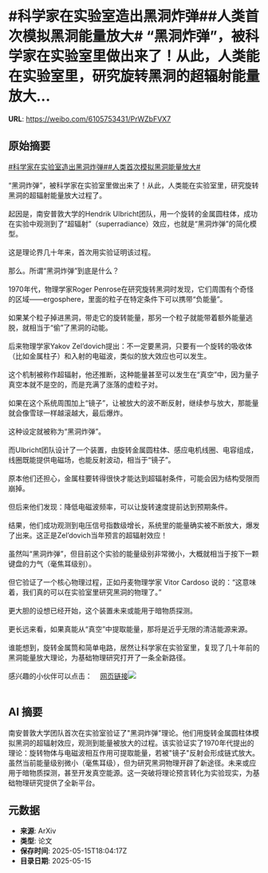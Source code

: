 # #科学家在实验室造出黑洞炸弹##人类首次模拟黑洞能量放大# “黑洞炸弹”，被科学家在实验室里做出来了！从此，人类能在实验室里，研究旋转黑洞的超辐射能量放大...

**URL**: https://weibo.com/6105753431/PrWZbFVX7

## 原始摘要

<a href="https://m.weibo.cn/search?containerid=231522type%3D1%26t%3D10%26q%3D%23%E7%A7%91%E5%AD%A6%E5%AE%B6%E5%9C%A8%E5%AE%9E%E9%AA%8C%E5%AE%A4%E9%80%A0%E5%87%BA%E9%BB%91%E6%B4%9E%E7%82%B8%E5%BC%B9%23&amp;extparam=%23%E7%A7%91%E5%AD%A6%E5%AE%B6%E5%9C%A8%E5%AE%9E%E9%AA%8C%E5%AE%A4%E9%80%A0%E5%87%BA%E9%BB%91%E6%B4%9E%E7%82%B8%E5%BC%B9%23" data-hide=""><span class="surl-text">#科学家在实验室造出黑洞炸弹#</span></a><a href="https://m.weibo.cn/search?containerid=231522type%3D1%26t%3D10%26q%3D%23%E4%BA%BA%E7%B1%BB%E9%A6%96%E6%AC%A1%E6%A8%A1%E6%8B%9F%E9%BB%91%E6%B4%9E%E8%83%BD%E9%87%8F%E6%94%BE%E5%A4%A7%23&amp;extparam=%23%E4%BA%BA%E7%B1%BB%E9%A6%96%E6%AC%A1%E6%A8%A1%E6%8B%9F%E9%BB%91%E6%B4%9E%E8%83%BD%E9%87%8F%E6%94%BE%E5%A4%A7%23" data-hide=""><span class="surl-text">#人类首次模拟黑洞能量放大#</span></a> <br><br>“黑洞炸弹”，被科学家在实验室里做出来了！从此，人类能在实验室里，研究旋转黑洞的超辐射能量放大过程了。<br><br>起因是，南安普敦大学的Hendrik Ulbricht团队，用一个旋转的金属圆柱体，成功在实验中观测到了“超辐射”（superradiance）效应，也就是“黑洞炸弹”的简化模型。<br><br>这是理论界几十年来，首次用实验证明该过程。<br><br>那么。所谓“黑洞炸弹”到底是什么？<br><br>1970年代，物理学家Roger Penrose在研究旋转黑洞时发现，它们周围有个奇怪的区域——ergosphere，里面的粒子在特定条件下可以携带“负能量”。<br><br>如果某个粒子掉进黑洞，带走它的旋转能量，那另一个粒子就能带着额外能量逃脱，就相当于“偷”了黑洞的动能。<br><br>后来物理学家Yakov Zel’dovich提出：不一定要黑洞，只要有一个旋转的吸收体（比如金属柱子）和入射的电磁波，类似的放大效应也可以发生。<br><br>这个机制被称作超辐射，他还推断，这种能量甚至可以发生在“真空”中，因为量子真空本就不是空的，而是充满了涨落的虚粒子对。<br><br>如果在这个系统周围加上“镜子”，让被放大的波不断反射，继续参与放大，那能量就会像雪球一样越滚越大，最后爆炸。<br><br>这种设定就被称为“黑洞炸弹”。<br><br>而Ulbricht团队设计了一个装置，由旋转金属圆柱体、感应电机线圈、电容组成，线圈既能提供电磁场，也能反射波动，相当于“镜子”。<br><br>原本他们还担心，金属柱要转得很快才能达到超辐射条件，可能会因为结构受限而崩掉。<br><br>但后来他们发现：降低电磁波频率，可以让旋转速度提前达到预期条件。<br><br>结果，他们成功观测到电压信号指数级增长，系统里的能量确实被不断放大，爆发了出来。这正是Zel’dovich当年预言的超辐射效应！<br><br>虽然叫“黑洞炸弹”，但目前这个实验的能量级别非常微小，大概就相当于按下一颗键盘的力气（毫焦耳级别）。<br><br>但它验证了一个核心物理过程，正如丹麦物理学家 Vitor Cardoso 说的：“这意味着，我们真的可以在实验室里研究黑洞的物理了。”<br><br>更大胆的设想已经开始，这个装置未来或能用于暗物质探测。<br><br>更长远来看，如果真能从“真空”中提取能量，那将是近乎无限的清洁能源来源。<br><br>谁能想到，旋转金属筒和简单电路，居然让科学家在实验室里，复现了几十年前的黑洞能量放大理论，为基础物理研究打开了一条全新路径。<br><br>感兴趣的小伙伴可以点击：<a href="https://weibo.cn/sinaurl?u=https%3A%2F%2Fwww.scientificamerican.com%2Farticle%2Fhow-to-build-a-black-hole-bomb%2F" data-hide=""><span class="url-icon"><img style="width: 1rem;height: 1rem" src="https://h5.sinaimg.cn/upload/2015/09/25/3/timeline_card_small_web_default.png" referrerpolicy="no-referrer"></span><span class="surl-text">网页链接</span></a><img style="" src="https://tvax4.sinaimg.cn/large/006Fd7o3gy1i1garj42v1j311i0sukcl.jpg" referrerpolicy="no-referrer"><br><br>

## AI 摘要

南安普敦大学团队首次在实验室验证了"黑洞炸弹"理论。他们用旋转金属圆柱体模拟黑洞的超辐射效应，观测到能量被放大的过程。该实验证实了1970年代提出的理论：旋转物体与电磁波相互作用可提取能量，若被"镜子"反射会形成链式放大。虽然当前能量级别微小（毫焦耳级），但为研究黑洞物理开辟了新途径。未来或应用于暗物质探测，甚至开发真空能源。这一突破将理论预言转化为实验现实，为基础物理研究提供了全新平台。

## 元数据

- **来源**: ArXiv
- **类型**: 论文
- **保存时间**: 2025-05-15T18:04:17Z
- **目录日期**: 2025-05-15
